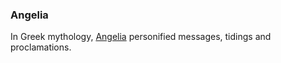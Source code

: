 ### Angelia
In Greek mythology, <a href='http://en.wikipedia.org/wiki/Angelia' target='_blank'>Angelia</a> personified messages, tidings and proclamations.
